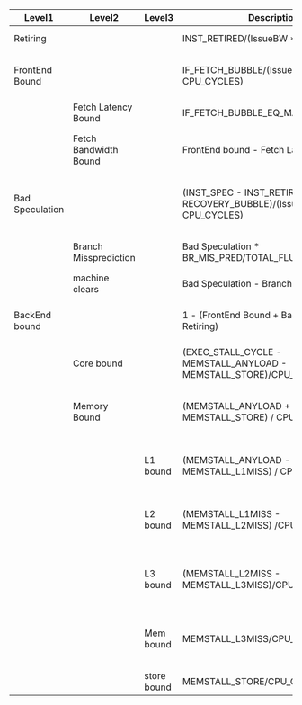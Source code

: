 | Level1            | Level2                | Level3                | Description                                                        | Topdown PMU Events                                      | Description                                                                 |
|-------------------|-----------------------|-----------------------|--------------------------------------------------------------------|---------------------------------------------------------|----------------------------------------------------------------------------|
| Retiring          |                       |                       | INST_RETIRED/(IssueBW * CPU_CYCLES)                                | INST_RETIRED                                            | the number of total retired instructions                                    |
| FrontEnd Bound    |                       |                       | IF_FETCH_BUBBLE/(IssueBW * CPU_CYCLES)                             | INST_SPEC                                               | the number of total instructions that speculatively executed                |
|                   | Fetch Latency Bound   |                       | IF_FETCH_BUBBLE_EQ_MAX/CPU_CYCLES                                  | CPU_CYCLES                                              | total cycles of all instructions retired                                    |
|                   | Fetch Bandwidth Bound |                       | FrontEnd bound - Fetch Latency Bound                               | IF_FETCH_BUBBLE                                         | Unutilized issue-pipeline slots while there is no backend-stall             |
| Bad Speculation   |                       |                       | (INST_SPEC - INST_RETIRED + RECOVERY_BUBBLE)/(IssueBW * CPU_CYCLES)| IF_FETCH_BUBBLE_EQ_MAX                                   | cycles that fetch 0 instruction from instruction buffer while there is no backend-stall |
|                   | Branch Missprediction |                       | Bad Speculation * BR_MIS_PRED/TOTAL_FLUSH                          | BR_MIS_PRED                                             | the number of mis-predicted branch instructions                             |
|                   | machine clears        |                       | Bad Speculation - Branch Mispredicts                               | TOTAL FLUSH                                             | the number of flush event                                                   |
| BackEnd bound     |                       |                       | 1 - (FrontEnd Bound + Bad_Speculation + Retiring)                  | RECOVERY_BUBBLE                                         | Unutilized issue-pipeline slots due to recovery from earlier miss-speculation |
|                   | Core bound            |                       | (EXEC_STALL_CYCLE - MEMSTALL_ANYLOAD - MEMSTALL_STORE)/CPU_CYCLE   | EXEC_STALL_CYCLE                                        | SUM(OpsExecuted[= FEW])                                                     |
|                   | Memory Bound          |                       | (MEMSTALL_ANYLOAD + MEMSTALL_STORE) / CPU_CYCLES                   | MEMSTALL_ANY_LOAD                                       | Cycles with no uops executed and at least X in-flight load that is not completed yet |
|                   |                       | L1 bound              | (MEMSTALL_ANYLOAD - MEMSTALL_L1MISS) / CPU_CYCLES                  | MEMSTALL_STORE                                          | Cycles with few uops executed and no more stores can be issued              |
|                   |                       | L2 bound              | (MEMSTALL_L1MISS - MEMSTALL_L2MISS) /CPU_CYCLES                    | MEMSTALL_L1MISS                                         | Cycles with no uops executed and at least 1 in-flight load that has missed the L1-cache |
|                   |                       | L3 bound              | (MEMSTALL_L2MISS - MEMSTALL_L3MISS)/CPU_CYCLES                     | MEMSTALL_L2MISS                                         | Cycles with no uops executed and at least 1 in-flight load that has missed the L2-cache |
|                   |                       | Mem bound             | MEMSTALL_L3MISS/CPU_CYCLES                                         | MEMSTALL_L3MISS                                         | Cycles with no uops executed and at least 1 in-flight load that has missed the L2-cache |
|                   |                       | store bound           | MEMSTALL_STORE/CPU_CYCLES                                          |                                                         |                                                                            |